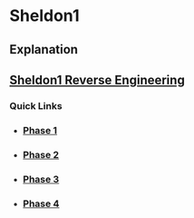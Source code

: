 # Sheldon1

## Explanation
## [ Sheldon1 Reverse Engineering](https://github.com/Shashied/bigbangtheory/wiki/Sheldon1)

### Quick Links
  * ### [Phase 1](https://github.com/Shashied/bigbangtheory/wiki/Sheldon1#Phase_1)
  * ### [Phase 2](https://github.com/Shashied/bigbangtheory/wiki/Sheldon1#Phase_2)
  * ### [Phase 3](https://github.com/Shashied/bigbangtheory/wiki/Sheldon1#Phase_3)
  * ### [Phase 4](https://github.com/Shashied/bigbangtheory/wiki/Sheldon1#Phase_4)
